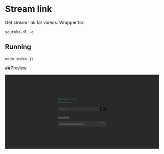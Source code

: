 # Stream link

Get stream link for videos. Wrapper for:
```
youtube-dl -g
```

## Running

```
node index.js
```
##Preview

![Stream Link](https://raw.githubusercontent.com/maeek/streamLink/master/streamLink.png)
